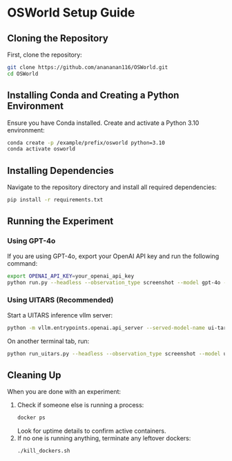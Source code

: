 # OSWorld Setup Guide

## Cloning the Repository

First, clone the repository:

```bash
git clone https://github.com/anananan116/OSWorld.git
cd OSWorld
```

## Installing Conda and Creating a Python Environment

Ensure you have Conda installed. 
Create and activate a Python 3.10 environment:

```bash
conda create -p /example/prefix/osworld python=3.10
conda activate osworld
```

## Installing Dependencies

Navigate to the repository directory and install all required dependencies:

```bash
pip install -r requirements.txt
```

## Running the Experiment

### Using GPT-4o

If you are using GPT-4o, export your OpenAI API key and run the following command:

```bash
export OPENAI_API_KEY=your_openai_api_key
python run.py --headless --observation_type screenshot --model gpt-4o --result_dir ./results
```

### Using UITARS (Recommended)

Start a UITARS inference vllm server:

```bash
python -m vllm.entrypoints.openai.api_server --served-model-name ui-tars --model /data/zihanliu/UI-TARS --limit-mm-per-prompt image=5 -tp 2 --port 8009
```

On another terminal tab, run:

```bash
python run_uitars.py --headless --observation_type screenshot --model ui-tars --result_dir ./results
```

## Cleaning Up

When you are done with an experiment:

1. Check if someone else is running a process:
   ```bash
   docker ps
   ```
   Look for uptime details to confirm active containers.
2. If no one is running anything, terminate any leftover dockers:
   ```bash
   ./kill_dockers.sh
   ```